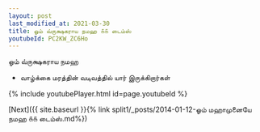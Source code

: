 ```yaml
---
layout: post
last_modified_at: 2021-03-30
title: ஓம் வ்ருக்ஷகராய நமஹ ௧௧ டைம்ஸ்
youtubeId: PC2KW_ZC6Ho
---
```

 
 
 ஓம் வ்ருக்ஷகராய நமஹ  
 
 -  வாழ்க்கை மரத்தின் வடிவத்தில் யார் இருக்கிறார்கள் 
 
  
 
  
 
 
 
 
 
 


{% include youtubePlayer.html id=page.youtubeId %}
 
[Next]({{ site.baseurl }}{% link  split1/_posts/2014-01-12-ஓம் மஹாமுனையே நமஹ ௧௧ டைம்ஸ்.md%})
 
